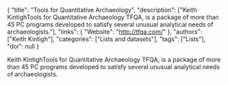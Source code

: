 {
  "title": "Tools for Quantitative Archaeology",
  "description": ["Keith KintighTools for Quantitative Archaeology TFQA, is a package of more than 45 PC programs developed to satisfy several unusual analytical needs of archaeologists."],
  "links": {
    "Website": "http://tfqa.com/"
  },
  "authors": ["Keith Kintigh"],
  "categories": ["Lists and datasets"],
  "tags": ["Lists"],
  "doi": null
}

<!-- Generated by csv2md.R – do not edit by hand -->

Keith KintighTools for Quantitative Archaeology TFQA, is a package of more than 45 PC programs developed to satisfy several unusual analytical needs of archaeologists.